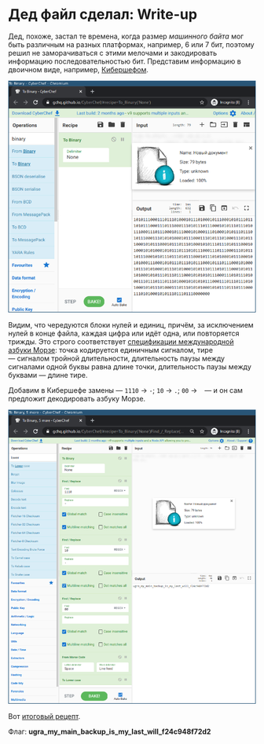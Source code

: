 # Дед файл сделал: Write-up

Дед, похоже, застал те времена, когда размер _машинного байта_ мог быть различным на разных платформах, например, 6 или 7 бит, поэтому решил не заморачиваться с этими мелочами и закодировать информацию последовательностью бит. Представим информацию в двоичном виде, например, [Кибершефом](https://gchq.github.io/CyberChef/#recipe=To_Binary%28%27None%27%29).

![Двоичные данные](writeup/binary.png)

Видим, что чередуются блоки нулей и единиц, причём, за исключением нулей в конце файла, каждая цифра или идёт одна, или повторяется трижды. Это строго соответствует [спецификации международной азбуки Морзе](https://en.wikipedia.org/wiki/Morse_code#Representation,_timing,_and_speed): точка кодируется единичным сигналом, тире — сигналом тройной длительности, длительность паузы между сигналами одной буквы равна длине точки, длительность паузы между буквами — длине тире.

Добавим в Кибершефе замены — `1110` → `-`; `10` → `.`; `00` → ` ` — и он сам предложит декодировать азбуку Морзе.

![Итоговый рецепт](writeup/result.png)

Вот [итоговый рецепт](https://gchq.github.io/CyberChef/#recipe=To_Binary%28%27None%27%29Find_/_Replace%28%7B%27option%27:%27Regex%27,%27string%27:%271110%27%7D,%27-%27,true,false,true,false%29Find_/_Replace%28%7B%27option%27:%27Regex%27,%27string%27:%2710%27%7D,%27.%27,true,false,true,false%29Find_/_Replace%28%7B%27option%27:%27Regex%27,%27string%27:%2700%27%7D,%27%20%27,true,false,true,false%29From_Morse_Code%28%27Space%27,%27Line%20feed%27%29To_Lower_case%28%29).

Флаг: **ugra_my_main_backup_is_my_last_will_f24c948f72d2**
